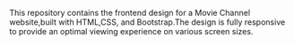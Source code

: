 This repository contains the frontend design for a Movie Channel website,built with HTML,CSS, and Bootstrap.The design is fully responsive to provide an optimal viewing experience on various screen sizes.
